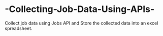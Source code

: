 # -Collecting-Job-Data-Using-APIs-
Collect job data using Jobs API and Store the collected data into an excel spreadsheet.
